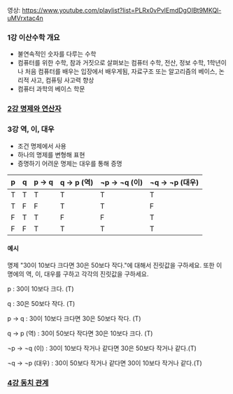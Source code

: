 영상: https://www.youtube.com/playlist?list=PLRx0vPvlEmdDgOIBt9MKQl-uMVrxtac4n

### 1강 이산수학 개요
- 불연속적인 숫자를 다루는 수학
- 컴퓨터를 위한 수학, 참과 거짓으로 살펴보는 컴퓨터 수학, 전산, 정보 수학, 1학년이나 처음 컴퓨터를 배우는 입장에서 배우게됨, 자료구조 또는  알고리즘의 베이스, 논리적 사고, 컴퓨팅 사고력 향상
- 컴퓨터 과학의 베이스 학문



### [2강 명제와 연산자](#명제와-연산자.md)



### 3강 역, 이, 대우

- 조건 명제에서 사용
- 하나의 명제를 변형해 표현
- 증명하기 어려운 명제는 대우를 통해 증명

| p    | q    | p → q | q → p (역) | ¬p → ¬q (이) | ¬q → ¬p (대우) |
| ---- | ---- | ----- | ---------- | ------------ | -------------- |
| T    | T    | T     | T          | T            | T              |
| T    | F    | F     | T          | T            | F              |
| F    | T    | T     | F          | F            | T              |
| F    | F    | T     | T          | T            | T              |

#### 예시

명제 "30이 10보다 크다면 30은 50보다 작다."에 대해서 진릿값을 구하세요. 또한 이 명에의 역, 이, 대우를 구하고 각각의 진릿값을 구하세요.

p : 30이 10보다 크다. (T)

q : 30은 50보다 작다. (T)

p → q : 30이 10보다 크다면 30은 50보다 작다. (T)

q → p (역) : 30이 50보다 작다면 30은 10보다 크다. (T)

¬p → ¬q (이) : 30이 10보다 작거나 같다면 30은 50보다 작거나 같다.(T)

¬q → ¬p (대우) : 30이 50보다 작거나 같다면 30이 10보다 작거나 같다.(T)



### [4강 동치 관계](#동치-관계.md)